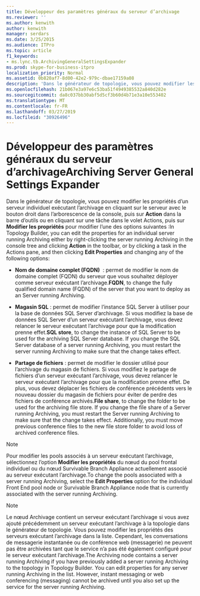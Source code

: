 ```yaml
---
title: Développeur des paramètres généraux du serveur d’archivage
ms.reviewer: ''
ms.author: kenwith
author: kenwith
manager: serdars
ms.date: 3/25/2015
ms.audience: ITPro
ms.topic: article
f1_keywords:
- ms.lync.tb.ArchivingGeneralSettingsExpander
ms.prod: skype-for-business-itpro
localization_priority: Normal
ms.assetid: 0b820af7-8d00-42e2-979c-dbae17159a08
description: 'Dans le générateur de topologie, vous pouvez modifier les propriétés d’un serveur individuel exécutant l’archivage en cliquant sur le serveur avec le bouton droit dans l’arborescence de la console, puis sur Action dans la barre d’outils ou en cliquant sur une tâche dans le volet Actions, puis sur Modifier les propriétés pour modifier l’une des options suivantes :'
ms.openlocfilehash: 21b067e3a97e6c53ba51f4949385532a840d282e
ms.sourcegitcommit: da8c037bb30abf5d5cf3b60d4b71e3a10e553402
ms.translationtype: MT
ms.contentlocale: fr-FR
ms.lasthandoff: 03/27/2019
ms.locfileid: "30926496"
---
```

# <a name="archiving-server-general-settings-expander"></a><span data-ttu-id="878b7-103">Développeur des paramètres généraux du serveur d’archivage</span><span class="sxs-lookup"><span data-stu-id="878b7-103">Archiving Server General Settings Expander</span></span>
 
<span data-ttu-id="878b7-104">Dans le générateur de topologie, vous pouvez modifier les propriétés d’un serveur individuel exécutant l’archivage en cliquant sur le serveur avec le bouton droit dans l’arborescence de la console, puis sur **Action** dans la barre d’outils ou en cliquant sur une tâche dans le volet Actions, puis sur **Modifier les propriétés** pour modifier l’une des options suivantes :</span><span class="sxs-lookup"><span data-stu-id="878b7-104">In Topology Builder, you can edit the properties for an individual server running Archiving either by right-clicking the server running Archiving in the console tree and clicking **Action** in the toolbar, or by clicking a task in the Actions pane, and then clicking **Edit Properties** and changing any of the following options:</span></span>
  
- <span data-ttu-id="878b7-105">**Nom de domaine complet (FQDN)**  : permet de modifier le nom de domaine complet (FQDN) du serveur que vous souhaitez déployer comme serveur exécutant l’archivage.</span><span class="sxs-lookup"><span data-stu-id="878b7-105">**FQDN**, to change the fully qualified domain name (FQDN) of the server that you want to deploy as an Server running Archiving.</span></span>
    
- <span data-ttu-id="878b7-p101">**Magasin SQL** : permet de modifier l’instance SQL Server à utiliser pour la base de données SQL Server d’archivage. Si vous modifiez la base de données SQL Server d’un serveur exécutant l’archivage, vous devez relancer le serveur exécutant l’archivage pour que la modification prenne effet.</span><span class="sxs-lookup"><span data-stu-id="878b7-p101">**SQL store**, to change the instance of SQL Server to be used for the archiving SQL Server database. If you change the SQL Server database of a server running Archiving, you must restart the server running Archiving to make sure that the change takes effect.</span></span>
    
- <span data-ttu-id="878b7-p102">**Partage de fichiers** : permet de modifier le dossier utilisé pour l’archivage du magasin de fichiers. Si vous modifiez le partage de fichiers d’un serveur exécutant l’archivage, vous devez relancer le serveur exécutant l’archivage pour que la modification prenne effet. De plus, vous devez déplacer les fichiers de conférence précédents vers le nouveau dossier du magasin de fichiers pour éviter de perdre des fichiers de conférence archivés.</span><span class="sxs-lookup"><span data-stu-id="878b7-p102">**File share**, to change the folder to be used for the archiving file store. If you change the file share of a Server running Archiving, you must restart the Server running Archiving to make sure that the change takes effect. Additionally, you must move previous conference files to the new file store folder to avoid loss of archived conference files.</span></span>
    
> [!NOTE]
> <span data-ttu-id="878b7-111">Pour modifier les pools associés à un serveur exécutant l’archivage, sélectionnez l’option **Modifier les propriétés** du nœud du pool frontal individuel ou du nœud Survivable Branch Appliance actuellement associé au serveur exécutant l’archivage.</span><span class="sxs-lookup"><span data-stu-id="878b7-111">To change the pools associated with a server running Archiving, select the **Edit Properties** option for the individual Front End pool node or Survivable Branch Appliance node that is currently associated with the server running Archiving.</span></span>
  
> [!NOTE]
> <span data-ttu-id="878b7-p103">Le nœud Archivage contient un serveur exécutant l’archivage si vous avez ajouté précédemment un serveur exécutant l’archivage à la topologie dans le générateur de topologie. Vous pouvez modifier les propriétés des serveurs exécutant l’archivage dans la liste. Cependant, les conversations de messagerie instantanée ou de conférence web (messagerie) ne peuvent pas être archivées tant que le service n’a pas été également configuré pour le serveur exécutant l’archivage.</span><span class="sxs-lookup"><span data-stu-id="878b7-p103">The Archiving node contains a server running Archiving if you have previously added a server running Archiving to the topology in Topology Builder. You can edit properties for any server running Archiving in the list. However, instant messaging or web conferencing (messaging) cannot be archived until you also set up the service for the server running Archiving.</span></span> 
  

